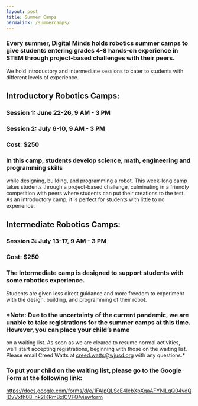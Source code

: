 ```yaml
---
layout: post
title: Summer Camps
permalink: /summercamps/
---
```


### Every summer, Digital Minds holds robotics summer camps to give students entering grades 4-8 hands-on experience in STEM through project-based challenges with their peers.
We hold introductory and intermediate sessions to cater to students with different levels of experience.

## **Introductory Robotics Camps:**
### Session 1: June 22-26, 9 AM - 3 PM
### Session 2: July 6-10, 9 AM - 3 PM
### Cost: $250
### In this camp, students develop science, math, engineering and programming skills
while designing, building, and programming a robot. This week-long camp takes students through a
project-based challenge, culminating in a friendly competition with peers where students
can put their creations to the test. As an introductory camp, it is perfect for students with little to no experience.

## **Intermediate Robotics Camps:**
### Session 3: July 13-17, 9 AM - 3 PM 
### Cost: $250
### The Intermediate camp is designed to support students with some robotics experience.
Students are given less direct guidance and more freedom to experiment with the design, building, and programming of
their robot.

### *Note: Due to the uncertainty of the current pandemic, we are unable to take registrations for the summer camps at this time. However, you can place your child’s name
on a waiting list. As soon as we are cleared to resume normal activities, we'll start accepting registrations, beginning with those on the waiting list. Please email Creed Watts at creed.watts@wjusd.org
with any questions.*

### To put your child on the waiting list, please go to the Google Form at the following link:

https://docs.google.com/forms/d/e/1FAIpQLScE4IebXpXqaAFYNlLqQ04vdQIDvVxfh08_nk2IKRmBxICVFQ/viewform

